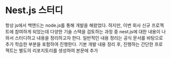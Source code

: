 # Nest.js 스터디

항상 js에서 백엔드는 node.js를 통해 개발을 해왔었다. 하지만, 이번 회사 신규 프로젝트에 참여하게 되었는데 다양한 기술 스택을 검토하는 과정 중 nest.js에 대한 내용이 나와서 스터디하고 내용을 정리하고자 한다.
일반적인 내용 정리는 공식 문서를 바탕으로 추가 학습한 부분을 포함하여 진행한다.
기본 개발 내용 정리 후, 진행하는 간단한 프로젝트는 별도의 리포지토리를 생성하여 본문에 추가